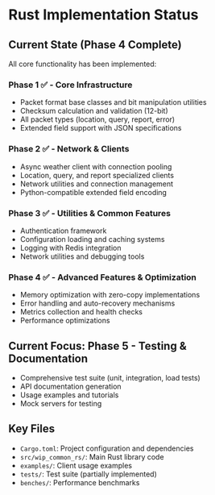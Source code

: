 # Rust Implementation Status

## Current State (Phase 4 Complete)
All core functionality has been implemented:

### Phase 1 ✅ - Core Infrastructure
- Packet format base classes and bit manipulation utilities
- Checksum calculation and validation (12-bit)
- All packet types (location, query, report, error)
- Extended field support with JSON specifications

### Phase 2 ✅ - Network & Clients  
- Async weather client with connection pooling
- Location, query, and report specialized clients
- Network utilities and connection management
- Python-compatible extended field encoding

### Phase 3 ✅ - Utilities & Common Features
- Authentication framework
- Configuration loading and caching systems
- Logging with Redis integration
- Network utilities and debugging tools

### Phase 4 ✅ - Advanced Features & Optimization
- Memory optimization with zero-copy implementations
- Error handling and auto-recovery mechanisms
- Metrics collection and health checks
- Performance optimizations

## Current Focus: Phase 5 - Testing & Documentation
- Comprehensive test suite (unit, integration, load tests)
- API documentation generation
- Usage examples and tutorials
- Mock servers for testing

## Key Files
- `Cargo.toml`: Project configuration and dependencies
- `src/wip_common_rs/`: Main Rust library code
- `examples/`: Client usage examples
- `tests/`: Test suite (partially implemented)
- `benches/`: Performance benchmarks